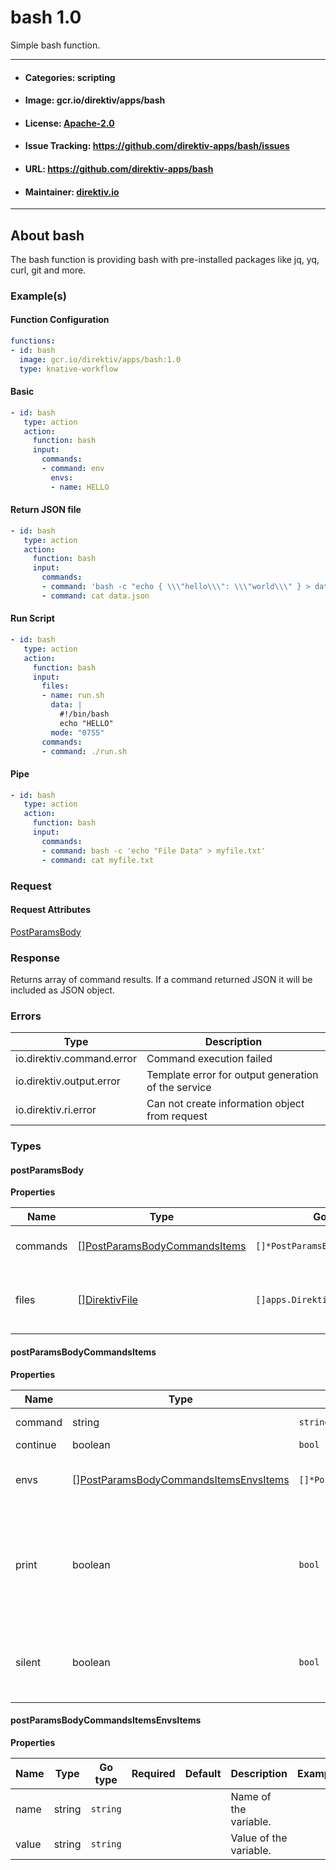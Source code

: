 
# bash 1.0

Simple bash function.

---
- #### Categories: scripting
- #### Image: gcr.io/direktiv/apps/bash 
- #### License: [Apache-2.0](https://www.apache.org/licenses/LICENSE-2.0)
- #### Issue Tracking: https://github.com/direktiv-apps/bash/issues
- #### URL: https://github.com/direktiv-apps/bash
- #### Maintainer: [direktiv.io](https://www.direktiv.io)
---

## About bash

The bash function is providing bash with pre-installed packages like jq, yq, curl, git and more.

### Example(s)
  #### Function Configuration
  ```yaml
  functions:
  - id: bash
    image: gcr.io/direktiv/apps/bash:1.0
    type: knative-workflow
  ```
   #### Basic
   ```yaml
   - id: bash 
      type: action
      action:
        function: bash
        input: 
          commands:
          - command: env
            envs:
            - name: HELLO
   ```
   #### Return JSON file
   ```yaml
   - id: bash 
      type: action
      action:
        function: bash
        input: 
          commands:
          - command: 'bash -c "echo { \\\"hello\\\": \\\"world\\\" } > data.json"'
          - command: cat data.json
   ```
   #### Run Script
   ```yaml
   - id: bash 
      type: action
      action:
        function: bash
        input: 
          files:
          - name: run.sh
            data: |
              #!/bin/bash
              echo "HELLO"
            mode: "0755"
          commands:
          - command: ./run.sh
   ```
   #### Pipe
   ```yaml
   - id: bash 
      type: action
      action:
        function: bash
        input: 
          commands:
          - command: bash -c 'echo "File Data" > myfile.txt'
          - command: cat myfile.txt
   ```

### Request



#### Request Attributes
[PostParamsBody](#post-params-body)

### Response
  Returns array of command results. If a command returned JSON it will be included as JSON object.

### Errors
| Type | Description
|------|---------|
| io.direktiv.command.error | Command execution failed |
| io.direktiv.output.error | Template error for output generation of the service |
| io.direktiv.ri.error | Can not create information object from request |


### Types
#### <span id="post-params-body"></span> postParamsBody

  



**Properties**

| Name | Type | Go type | Required | Default | Description | Example |
|------|------|---------|:--------:| ------- |-------------|---------|
| commands | [][PostParamsBodyCommandsItems](#post-params-body-commands-items)| `[]*PostParamsBodyCommandsItems` |  | | Array of bash commands. |  |
| files | [][DirektivFile](#direktiv-file)| `[]apps.DirektivFile` |  | | File to create before running commands. |  |


#### <span id="post-params-body-commands-items"></span> postParamsBodyCommandsItems

  



**Properties**

| Name | Type | Go type | Required | Default | Description | Example |
|------|------|---------|:--------:| ------- |-------------|---------|
| command | string| `string` |  | | Command to run | `ls -la` |
| continue | boolean| `bool` |  | |  |  |
| envs | [][PostParamsBodyCommandsItemsEnvsItems](#post-params-body-commands-items-envs-items)| `[]*PostParamsBodyCommandsItemsEnvsItems` |  | | Environment variables set for each command. | `[{"name":"MYVALUE","value":"hello"}]` |
| print | boolean| `bool` |  | `true`| If set to false the command will not print the full command with arguments to logs. |  |
| silent | boolean| `bool` |  | | If set to false the command will not print output to logs. |  |


#### <span id="post-params-body-commands-items-envs-items"></span> postParamsBodyCommandsItemsEnvsItems

  



**Properties**

| Name | Type | Go type | Required | Default | Description | Example |
|------|------|---------|:--------:| ------- |-------------|---------|
| name | string| `string` |  | | Name of the variable. |  |
| value | string| `string` |  | | Value of the variable. |  |

 
